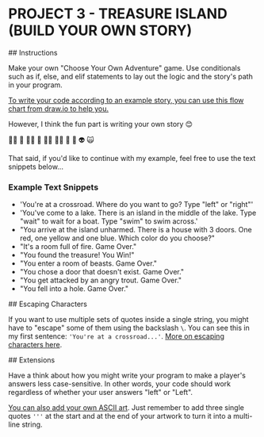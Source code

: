 # PROJECT 3 - TREASURE ISLAND (BUILD YOUR OWN STORY)

## Instructions

Make your own "Choose Your Own Adventure" game. Use conditionals such as if, else, and elif statements to lay out the logic and the story's path in your program.

[To write your code according to an example story, you can use this flow chart from draw.io to help you.](https://viewer.diagrams.net/index.html?highlight=0000ff&edit=_blank&layers=1&nav=1&title=Treasure%20Island%20Conditional.drawio#G1oDe4ehjWZipYRsVfeAx2HyB7LCQ8_Fvi)

However, I think the fun part is writing your own story 😊

🧞‍♂️ 🐊 🧙‍♂️ 🧟 🧚‍♂️ 🧝‍♂️ 🥷 🤖 👽 🙀

That said, if you'd like to continue with my example, feel free to use the text snippets below...

### Example Text Snippets

- 'You're at a crossroad. Where do you want to go? Type "left" or "right"'
- 'You've come to a lake. There is an island in the middle of the lake. Type "wait" to wait for a boat. Type "swim" to swim across.'
- "You arrive at the island unharmed. There is a house with 3 doors. One red, one yellow and one blue. Which color do you choose?"
- "It's a room full of fire. Game Over."
- "You found the treasure! You Win!"
- "You enter a room of beasts. Game Over."
- "You chose a door that doesn't exist. Game Over."
- "You get attacked by an angry trout. Game Over."
- "You fell into a hole. Game Over."

## Escaping Characters

If you want to use multiple sets of quotes inside a single string, you might have to "escape" some of them using the backslash `\`. You can see this in my first sentence: `'You're at a crossroad...'`. [More on escaping characters here](https://www.w3schools.com/python/gloss_python_escape_characters.asp).

## Extensions

Have a think about how you might write your program to make a player's answers less case-sensitive. In other words, your code should work regardless of whether your user answers "left" or "Left".

[You can also add your own ASCII art](https://ascii.co.uk/art). Just remember to add three single quotes `'''` at the start and at the end of your artwork to turn it into a multi-line string.